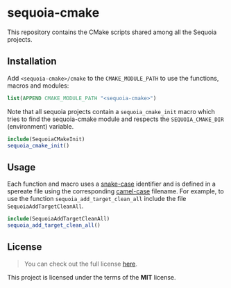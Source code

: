 # sequoia-cmake

This repository contains the CMake scripts shared among all the Sequoia projects. 

## Installation

Add `<sequoia-cmake>/cmake` to the `CMAKE_MODULE_PATH` to use the functions, macros and modules:

```cmake
list(APPEND CMAKE_MODULE_PATH "<sequoia-cmake>")
```

Note that all sequoia projects contain a `sequoia_cmake_init` macro which tries to find the sequoia-cmake module and respects the `SEQUOIA_CMAKE_DIR` (environment) variable.

```cmake
include(SequoiaCMakeInit)
sequoia_cmake_init()
```

## Usage 

Each function and macro uses a [snake-case](https://en.wikipedia.org/wiki/Snake_case>) identifier and is defined in a spereate file using the corresponding [camel-case](https://en.wikipedia.org/wiki/Camel_case>) filename. For example, to use the function `sequoia_add_target_clean_all` include the file `SequoiaAddTargetCleanAll`.

```cmake
include(SequoiaAddTargetCleanAll)
sequoia_add_target_clean_all()
```

## License

> You can check out the full license [here](LICENSE.txt).

This project is licensed under the terms of the **MIT** license.
